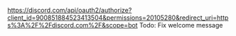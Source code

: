 https://discord.com/api/oauth2/authorize?client_id=900851884523413504&permissions=20105280&redirect_uri=https%3A%2F%2Fdiscord.com%2F&scope=bot
Todo: Fix welcome message